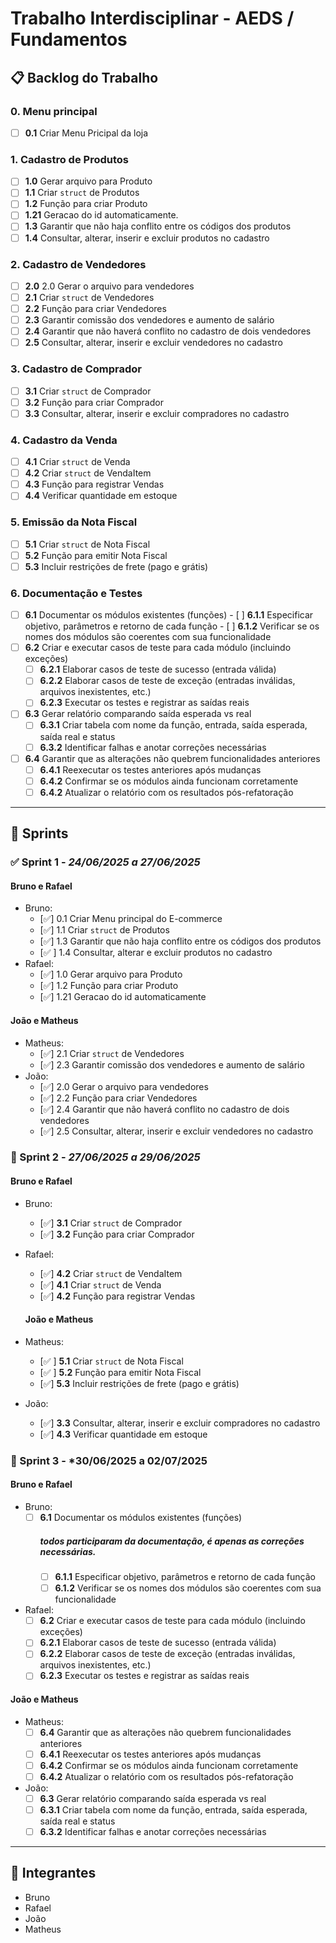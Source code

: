 # Trabalho Interdisciplinar - AEDS / Fundamentos

## 📋 Backlog do Trabalho

### 0. Menu principal
- [ ] **0.1** Criar Menu Pricipal da loja

### 1. Cadastro de Produtos
- [ ] **1.0** Gerar arquivo para Produto
- [ ] **1.1** Criar `struct` de Produtos
- [ ] **1.2** Função para criar Produto
- [ ] **1.21** Geracao do id automaticamente.
- [ ] **1.3** Garantir que não haja conflito entre os códigos dos produtos
- [ ] **1.4** Consultar, alterar, inserir e excluir produtos no cadastro

### 2. Cadastro de Vendedores
- [ ] **2.0** 2.0 Gerar o arquivo para vendedores
- [ ] **2.1** Criar `struct` de Vendedores
- [ ] **2.2** Função para criar Vendedores
- [ ] **2.3** Garantir comissão dos vendedores e aumento de salário
- [ ] **2.4** Garantir que não haverá conflito no cadastro de dois vendedores
- [ ] **2.5** Consultar, alterar, inserir e excluir vendedores no cadastro

### 3. Cadastro de Comprador
- [ ] **3.1** Criar `struct` de Comprador
- [ ] **3.2** Função para criar Comprador
- [ ] **3.3** Consultar, alterar, inserir e excluir compradores no cadastro

### 4. Cadastro da Venda
- [ ] **4.1** Criar `struct` de Venda
- [ ] **4.2** Criar `struct` de VendaItem
- [ ] **4.3** Função para registrar Vendas
- [ ] **4.4** Verificar quantidade em estoque

### 5. Emissão da Nota Fiscal
- [ ] **5.1** Criar `struct` de Nota Fiscal
- [ ] **5.2** Função para emitir Nota Fiscal
- [ ] **5.3** Incluir restrições de frete (pago e grátis)

### 6. Documentação e Testes
- [ ] **6.1**  Documentar os módulos existentes (funções)
      - [ ]  **6.1.1** Especificar objetivo, parâmetros e retorno de cada função
      - [ ]  **6.1.2** Verificar se os nomes dos módulos são coerentes com sua funcionalidade
- [ ] **6.2** Criar e executar casos de teste para cada módulo (incluindo exceções)
     - [ ]  **6.2.1** Elaborar casos de teste de sucesso (entrada válida)
     - [ ]  **6.2.2** Elaborar casos de teste de exceção (entradas inválidas, arquivos inexistentes, etc.)
     - [ ]  **6.2.3** Executar os testes e registrar as saídas reais
- [ ] **6.3** Gerar relatório comparando saída esperada vs real
     - [ ]  **6.3.1** Criar tabela com nome da função, entrada, saída esperada, saída real e status
     - [ ]  **6.3.2** Identificar falhas e anotar correções necessárias
- [ ] **6.4** Garantir que as alterações não quebrem funcionalidades anteriores
     - [ ]  **6.4.1** Reexecutar os testes anteriores após mudanças
     - [ ]  **6.4.2** Confirmar se os módulos ainda funcionam corretamente
     - [ ]  **6.4.2** Atualizar o relatório com os resultados pós-refatoração

---

## 🚀 Sprints

### ✅ Sprint 1 - *24/06/2025 a 27/06/2025*

#### Bruno e Rafael
- Bruno:
  - [✅] 0.1 Criar Menu principal do E-commerce
  - [✅]  1.1 Criar `struct` de Produtos  
  - [✅] 1.3 Garantir que não haja conflito entre os códigos dos produtos  
  - [✅ ] 1.4 Consultar, alterar e excluir produtos no cadastro
- Rafael:
  - [✅]  1.0 Gerar arquivo para Produto
  - [✅]  1.2 Função para criar Produto
  - [✅]  1.21 Geracao do id automaticamente


#### João e Matheus
- Matheus:
  - [✅] 2.1 Criar `struct` de Vendedores  
  - [✅] 2.3 Garantir comissão dos vendedores e aumento de salário
- João:
  - [✅] 2.0 Gerar o arquivo para vendedores
  - [✅] 2.2 Função para criar Vendedores  
  - [✅] 2.4 Garantir que não haverá conflito no cadastro de dois vendedores  
  - [✅] 2.5 Consultar, alterar, inserir e excluir vendedores no cadastro  

### 📅 Sprint 2 - *27/06/2025 a 29/06/2025*

#### Bruno e Rafael
- Bruno:
  - [✅] **3.1** Criar `struct` de Comprador
  - [✅] **3.2** Função para criar Comprador
- Rafael:
  - [✅] **4.2** Criar `struct` de VendaItem
  - [✅] **4.1** Criar `struct` de Venda
  - [✅] **4.2** Função para registrar Vendas

   #### João e Matheus
- Matheus:
  - [✅ ] **5.1** Criar `struct` de Nota Fiscal
  - [✅ ] **5.2** Função para emitir Nota Fiscal
  - [✅] **5.3** Incluir restrições de frete (pago e grátis)
- João:
  - [✅] **3.3** Consultar, alterar, inserir e excluir compradores no cadastro
  - [✅] **4.3** Verificar quantidade em estoque


### 📅 Sprint 3 - *30/06/2025 a 02/07/2025

#### Bruno e Rafael

- Bruno:
   - [ ] **6.1**  Documentar os módulos existentes (funções)
     ##### todos participaram da documentação, é apenas as correções necessárias.
      - [ ]  **6.1.1** Especificar objetivo, parâmetros e retorno de cada função
      - [ ]  **6.1.2** Verificar se os nomes dos módulos são coerentes com sua funcionalidade
- Rafael:
    - [ ] **6.2** Criar e executar casos de teste para cada módulo (incluindo exceções)
     - [ ]  **6.2.1** Elaborar casos de teste de sucesso (entrada válida)
     - [ ]  **6.2.2** Elaborar casos de teste de exceção (entradas inválidas, arquivos inexistentes, etc.)
     - [ ]  **6.2.3** Executar os testes e registrar as saídas reais

#### João e Matheus
- Matheus:
    - [ ] **6.4** Garantir que as alterações não quebrem funcionalidades anteriores
     - [ ]  **6.4.1** Reexecutar os testes anteriores após mudanças
     - [ ]  **6.4.2** Confirmar se os módulos ainda funcionam corretamente
     - [ ]  **6.4.2** Atualizar o relatório com os resultados pós-refatoração
- João:
    - [ ] **6.3** Gerar relatório comparando saída esperada vs real
     - [ ]  **6.3.1** Criar tabela com nome da função, entrada, saída esperada, saída real e status
     - [ ]  **6.3.2** Identificar falhas e anotar correções necessárias

---

## 👥 Integrantes
- Bruno  
- Rafael  
- João  
- Matheus
